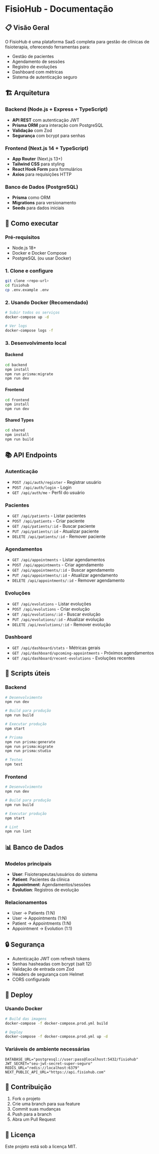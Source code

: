 # FisioHub - Documentação

## 📋 Visão Geral

O FisioHub é uma plataforma SaaS completa para gestão de clínicas de fisioterapia, oferecendo ferramentas para:

- Gestão de pacientes
- Agendamento de sessões
- Registro de evoluções
- Dashboard com métricas
- Sistema de autenticação seguro

## 🏗️ Arquitetura

### Backend (Node.js + Express + TypeScript)
- **API REST** com autenticação JWT
- **Prisma ORM** para interação com PostgreSQL
- **Validação** com Zod
- **Segurança** com bcrypt para senhas

### Frontend (Next.js 14 + TypeScript)
- **App Router** (Next.js 13+)
- **Tailwind CSS** para styling
- **React Hook Form** para formulários
- **Axios** para requisições HTTP

### Banco de Dados (PostgreSQL)
- **Prisma** como ORM
- **Migrations** para versionamento
- **Seeds** para dados iniciais

## 🚀 Como executar

### Pré-requisitos
- Node.js 18+
- Docker e Docker Compose
- PostgreSQL (ou usar Docker)

### 1. Clone e configure
```bash
git clone <repo-url>
cd fisiohub
cp .env.example .env
```

### 2. Usando Docker (Recomendado)
```bash
# Subir todos os serviços
docker-compose up -d

# Ver logs
docker-compose logs -f
```

### 3. Desenvolvimento local

#### Backend
```bash
cd backend
npm install
npm run prisma:migrate
npm run dev
```

#### Frontend
```bash
cd frontend
npm install
npm run dev
```

#### Shared Types
```bash
cd shared
npm install
npm run build
```

## 📚 API Endpoints

### Autenticação
- `POST /api/auth/register` - Registrar usuário
- `POST /api/auth/login` - Login
- `GET /api/auth/me` - Perfil do usuário

### Pacientes
- `GET /api/patients` - Listar pacientes
- `POST /api/patients` - Criar paciente
- `GET /api/patients/:id` - Buscar paciente
- `PUT /api/patients/:id` - Atualizar paciente
- `DELETE /api/patients/:id` - Remover paciente

### Agendamentos
- `GET /api/appointments` - Listar agendamentos
- `POST /api/appointments` - Criar agendamento
- `GET /api/appointments/:id` - Buscar agendamento
- `PUT /api/appointments/:id` - Atualizar agendamento
- `DELETE /api/appointments/:id` - Remover agendamento

### Evoluções
- `GET /api/evolutions` - Listar evoluções
- `POST /api/evolutions` - Criar evolução
- `GET /api/evolutions/:id` - Buscar evolução
- `PUT /api/evolutions/:id` - Atualizar evolução
- `DELETE /api/evolutions/:id` - Remover evolução

### Dashboard
- `GET /api/dashboard/stats` - Métricas gerais
- `GET /api/dashboard/upcoming-appointments` - Próximos agendamentos
- `GET /api/dashboard/recent-evolutions` - Evoluções recentes

## 🔧 Scripts úteis

### Backend
```bash
# Desenvolvimento
npm run dev

# Build para produção
npm run build

# Executar produção
npm start

# Prisma
npm run prisma:generate
npm run prisma:migrate
npm run prisma:studio

# Testes
npm test
```

### Frontend
```bash
# Desenvolvimento
npm run dev

# Build para produção
npm run build

# Executar produção
npm start

# Lint
npm run lint
```

## 📊 Banco de Dados

### Modelos principais
- **User**: Fisioterapeutas/usuários do sistema
- **Patient**: Pacientes da clínica
- **Appointment**: Agendamentos/sessões
- **Evolution**: Registros de evolução

### Relacionamentos
- User → Patients (1:N)
- User → Appointments (1:N)
- Patient → Appointments (1:N)
- Appointment → Evolution (1:1)

## 🔒 Segurança

- Autenticação JWT com refresh tokens
- Senhas hasheadas com bcrypt (salt 12)
- Validação de entrada com Zod
- Headers de segurança com Helmet
- CORS configurado

## 🚀 Deploy

### Usando Docker
```bash
# Build das imagens
docker-compose -f docker-compose.prod.yml build

# Deploy
docker-compose -f docker-compose.prod.yml up -d
```

### Variáveis de ambiente necessárias
```env
DATABASE_URL="postgresql://user:pass@localhost:5432/fisiohub"
JWT_SECRET="seu-jwt-secret-super-seguro"
REDIS_URL="redis://localhost:6379"
NEXT_PUBLIC_API_URL="https://api.fisiohub.com"
```

## 🤝 Contribuição

1. Fork o projeto
2. Crie uma branch para sua feature
3. Commit suas mudanças
4. Push para a branch
5. Abra um Pull Request

## 📄 Licença

Este projeto está sob a licença MIT.